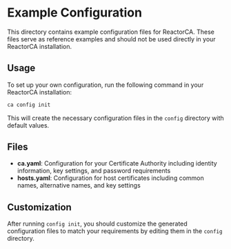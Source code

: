 # Example Configuration

This directory contains example configuration files for ReactorCA. These files serve as reference examples and should not be used directly in your ReactorCA installation.

## Usage

To set up your own configuration, run the following command in your ReactorCA installation:

```bash
ca config init
```

This will create the necessary configuration files in the `config` directory with default values.

## Files

- **ca.yaml**: Configuration for your Certificate Authority including identity information, key settings, and password requirements
- **hosts.yaml**: Configuration for host certificates including common names, alternative names, and key settings

## Customization

After running `config init`, you should customize the generated configuration files to match your requirements by editing them in the `config` directory.
